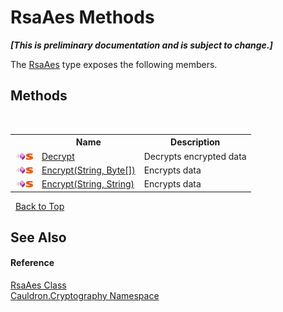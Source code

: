 # RsaAes Methods
 _**\[This is preliminary documentation and is subject to change.\]**_

The <a href="T_Cauldron_Cryptography_RsaAes">RsaAes</a> type exposes the following members.


## Methods
&nbsp;<table><tr><th></th><th>Name</th><th>Description</th></tr><tr><td>![Public method](media/pubmethod.gif "Public method")![Static member](media/static.gif "Static member")</td><td><a href="M_Cauldron_Cryptography_RsaAes_Decrypt">Decrypt</a></td><td>
Decrypts encrypted data</td></tr><tr><td>![Public method](media/pubmethod.gif "Public method")![Static member](media/static.gif "Static member")</td><td><a href="M_Cauldron_Cryptography_RsaAes_Encrypt">Encrypt(String, Byte[])</a></td><td>
Encrypts data</td></tr><tr><td>![Public method](media/pubmethod.gif "Public method")![Static member](media/static.gif "Static member")</td><td><a href="M_Cauldron_Cryptography_RsaAes_Encrypt_1">Encrypt(String, String)</a></td><td>
Encrypts data</td></tr></table>&nbsp;
<a href="#rsaaes-methods">Back to Top</a>

## See Also


#### Reference
<a href="T_Cauldron_Cryptography_RsaAes">RsaAes Class</a><br /><a href="N_Cauldron_Cryptography">Cauldron.Cryptography Namespace</a><br />